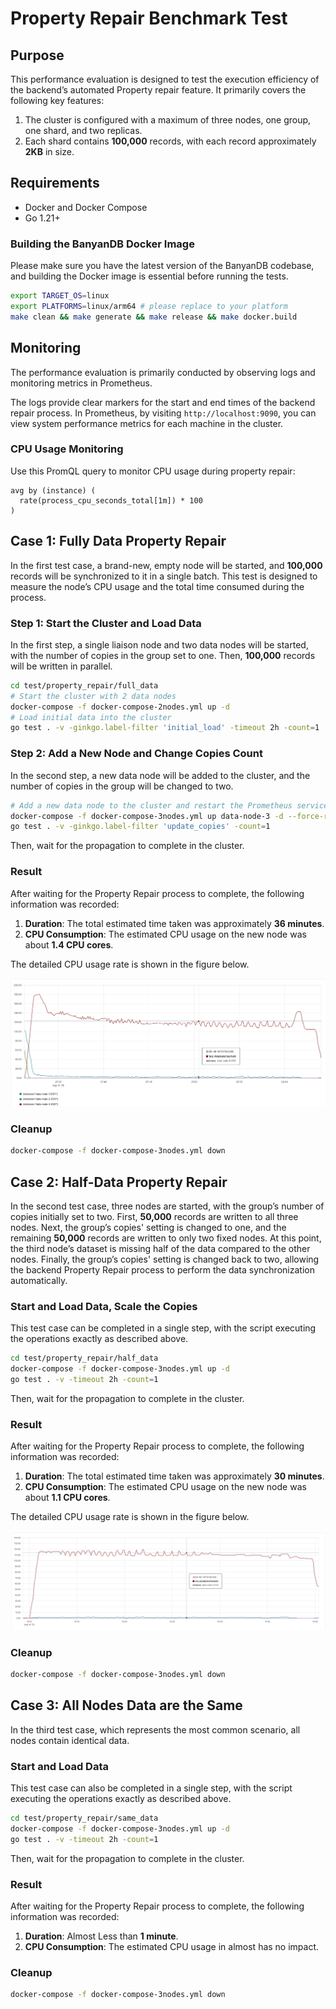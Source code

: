 # Property Repair Benchmark Test

## Purpose

This performance evaluation is designed to test the execution efficiency of the backend’s automated Property repair feature. 
It primarily covers the following key features:
1. The cluster is configured with a maximum of three nodes, one group, one shard, and two replicas.
2. Each shard contains **100,000** records, with each record approximately **2KB** in size.

## Requirements

- Docker and Docker Compose
- Go 1.21+

### Building the BanyanDB Docker Image

Please make sure you have the latest version of the BanyanDB codebase, and building the Docker image is essential before running the tests.

```bash
export TARGET_OS=linux
export PLATFORMS=linux/arm64 # please replace to your platform
make clean && make generate && make release && make docker.build
```

## Monitoring

The performance evaluation is primarily conducted by observing logs and monitoring metrics in Prometheus. 

The logs provide clear markers for the start and end times of the backend repair process.
In Prometheus, by visiting `http://localhost:9090`, you can view system performance metrics for each machine in the cluster.

### CPU Usage Monitoring

Use this PromQL query to monitor CPU usage during property repair:

```promql
avg by (instance) (
  rate(process_cpu_seconds_total[1m]) * 100
)
```

## Case 1: Fully Data Property Repair

In the first test case, a brand-new, empty node will be started, 
and **100,000** records will be synchronized to it in a single batch. 
This test is designed to measure the node’s CPU usage and the total time consumed during the process.

### Step 1: Start the Cluster and Load Data

In the first step, a single liaison node and two data nodes will be started, 
with the number of copies in the group set to one. Then, **100,000** records will be written in parallel.

```bash
cd test/property_repair/full_data
# Start the cluster with 2 data nodes
docker-compose -f docker-compose-2nodes.yml up -d
# Load initial data into the cluster
go test . -v -ginkgo.label-filter 'initial_load' -timeout 2h -count=1
```

### Step 2: Add a New Node and Change Copies Count

In the second step, a new data node will be added to the cluster,
and the number of copies in the group will be changed to two.

```bash
# Add a new data node to the cluster and restart the Prometheus service to monitor the new node
docker-compose -f docker-compose-3nodes.yml up data-node-3 -d --force-recreate prometheus
go test . -v -ginkgo.label-filter 'update_copies' -count=1
```

Then, wait for the propagation to complete in the cluster.

### Result

After waiting for the Property Repair process to complete, the following information was recorded:
1. **Duration**: The total estimated time taken was approximately **36 minutes**.
2. **CPU Consumption**: The estimated CPU usage on the new node was about **1.4 CPU cores**.

The detailed CPU usage rate is shown in the figure below.

![CPU Usage](full_data/cpu-usage.png)

### Cleanup

```bash
docker-compose -f docker-compose-3nodes.yml down
```

## Case 2: Half-Data Property Repair

In the second test case, three nodes are started, with the group’s number of copies initially set to two. 
First, **50,000** records are written to all three nodes.
Next, the group’s copies' setting is changed to one, and the remaining **50,000** records are written to only two fixed nodes. 
At this point, the third node’s dataset is missing half of the data compared to the other nodes.
Finally, the group’s copies' setting is changed back to two, allowing the backend Property Repair process to perform the data synchronization automatically.

### Start and Load Data, Scale the Copies

This test case can be completed in a single step, with the script executing the operations exactly as described above.

```bash
cd test/property_repair/half_data
docker-compose -f docker-compose-3nodes.yml up -d
go test . -v -timeout 2h -count=1
```

Then, wait for the propagation to complete in the cluster.

### Result

After waiting for the Property Repair process to complete, the following information was recorded:
1. **Duration**: The total estimated time taken was approximately **30 minutes**.
2. **CPU Consumption**: The estimated CPU usage on the new node was about **1.1 CPU cores**.

The detailed CPU usage rate is shown in the figure below.

![CPU Usage](half_data/cpu-usage.png)

### Cleanup

```bash
docker-compose -f docker-compose-3nodes.yml down
```

## Case 3: All Nodes Data are the Same

In the third test case, which represents the most common scenario, all nodes contain identical data.

### Start and Load Data

This test case can also be completed in a single step, with the script executing the operations exactly as described above.

```bash
cd test/property_repair/same_data
docker-compose -f docker-compose-3nodes.yml up -d
go test . -v -timeout 2h -count=1
```

Then, wait for the propagation to complete in the cluster.

### Result

After waiting for the Property Repair process to complete, the following information was recorded:
1. **Duration**: Almost Less than **1 minute**.
2. **CPU Consumption**: The estimated CPU usage in almost has no impact.

### Cleanup

```bash
docker-compose -f docker-compose-3nodes.yml down
```